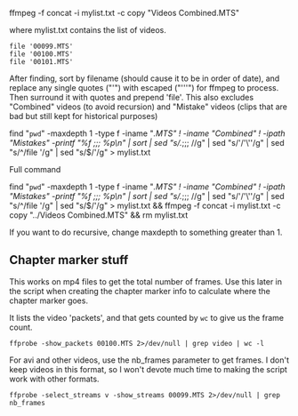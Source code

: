 ffmpeg -f concat -i mylist.txt -c copy "Videos Combined.MTS"

where mylist.txt contains the list of videos.

```
file '00099.MTS'
file '00100.MTS'
file '00101.MTS'
```

After finding, sort by filename (should cause it to be in order of date),
and replace any single quotes ("'") with escaped ("'\''") for ffmpeg to process.
Then surround it with quotes and prepend 'file'.
This also excludes "Combined" videos (to avoid recursion) and "Mistake" videos (clips that are bad but still kept for historical purposes)

find "`pwd`" -maxdepth 1 -type f -iname "*.MTS" ! -iname "*Combined*" ! -ipath "*Mistakes*" -printf "%f ;;; %p\n" | sort | sed "s/.*;;; //g" | sed "s/'/'\\\''/g" | sed "s/^/file '/g" | sed "s/$/'/g" > mylist.txt


Full command

find "`pwd`" -maxdepth 1 -type f -iname "*.MTS" ! -iname "*Combined*" ! -ipath "*Mistakes*" -printf "%f ;;; %p\n" | sort | sed "s/.*;;; //g" | sed "s/'/'\\\''/g" | sed "s/^/file '/g" | sed "s/$/'/g" > mylist.txt && ffmpeg -f concat -i mylist.txt -c copy "../Videos Combined.MTS" && rm mylist.txt

If you want to do recursive, change maxdepth to something greater than 1.


## Chapter marker stuff
This works on mp4 files to get the total number of frames.
Use this later in the script when creating the chapter marker
info to calculate where the chapter marker goes.

It lists the video 'packets', and that gets counted by `wc` to give us the frame count.

`ffprobe -show_packets 00100.MTS 2>/dev/null | grep video | wc -l`

For avi and other videos, use the nb_frames parameter to get frames. I don't keep videos in this format, so I won't devote much time to making the script work with other formats.

`ffprobe -select_streams v -show_streams 00099.MTS 2>/dev/null | grep nb_frames`

